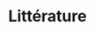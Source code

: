 ---
title: Littérature
description: We publish open data
permalink: /fr/litterature/search
layout: literature
lang-ref: literature/search
---